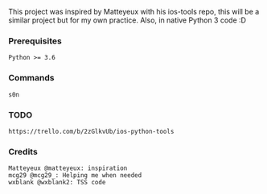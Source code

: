 This project was inspired by Matteyeux with his ios-tools repo, this will be a similar project but for my own practice. Also, in native Python 3 code :D

### Prerequisites

    Python >= 3.6

### Commands

    s0n

### TODO

    https://trello.com/b/2zGlkvUb/ios-python-tools

### Credits

    Matteyeux @matteyeux: inspiration
    mcg29 @mcg29_: Helping me when needed
    wxblank @wxblank2: TSS code
